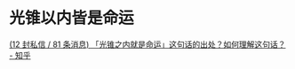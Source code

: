 # 光锥以内皆是命运


[(12 封私信 / 81 条消息) 「光锥之内就是命运」这句话的出处？如何理解这句话？ - 知乎](https://www.zhihu.com/question/22680916)